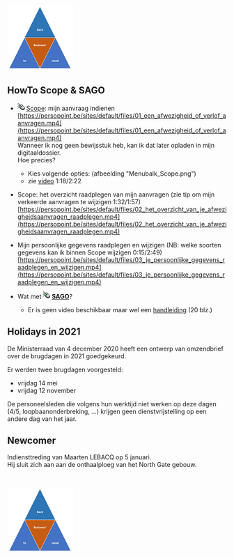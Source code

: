 <link rel="stylesheet" href="S2.css">
<link rel="stylesheet" href="foghorn2.css">

![](b2ub.png)

## HowTo Scope & SAGO

* ![](click.gif) [Scope](https://scope.belgium.be): mijn aanvraag indienen  
[https://persopoint.be/sites/default/files/01_een_afwezigheid_of_verlof_aanvragen.mp4](https://persopoint.be/sites/default/files/01_een_afwezigheid_of_verlof_aanvragen.mp4)  
Wanneer ik nog geen bewijsstuk heb, kan ik dat later opladen in mijn digitaaldossier.  
Hoe precies? 
    * Kies volgende opties: (afbeelding "Menubalk_Scope.png")
    * zie [video](https://persopoint.be/sites/default/files/04_je_digitaal_dossier_raadplegen.mp4) 1:18/2:22

* Scope: het overzicht raadplegen van mijn aanvragen (zie tip om mijn verkeerde aanvragen te wijzigen 1:32/1:57)  
[https://persopoint.be/sites/default/files/02_het_overzicht_van_je_afwezigheidsaanvragen_raadplegen.mp4](https://persopoint.be/sites/default/files/02_het_overzicht_van_je_afwezigheidsaanvragen_raadplegen.mp4)

* Mijn persoonlijke gegevens raadplegen en wijzigen (NB: welke soorten gegevens kan ik binnen Scope wijzigen 0:15/2:49)  
[https://persopoint.be/sites/default/files/03_je_persoonlijke_gegevens_raadplegen_en_wijzigen.mp4](https://persopoint.be/sites/default/files/03_je_persoonlijke_gegevens_raadplegen_en_wijzigen.mp4)


* Wat met ![](click.gif) [**SAGO**](https://Bosa.service-now.com/SAGO)?    
    * Er is geen video beschikbaar maar wel een [handleiding](https://persopoint.be/sites/default/files/publication/file/handleidingsagogebruiker2020nl.pdf) (20 blz.)

## Holidays in 2021

De Ministerraad van 4 december 2020 heeft een ontwerp van omzendbrief over de brugdagen in 2021 goedgekeurd.

Er werden twee brugdagen voorgesteld:
* vrijdag 14 mei 
* vrijdag 12 november

De personeelsleden die volgens hun werktijd niet werken op deze dagen (4/5, loopbaanonderbreking, …) krijgen geen dienstvrijstelling op een andere dag van het jaar.

## Newcomer

Indiensttreding van Maarten LEBACQ op 5 januari.  
Hij sluit zich aan aan de onthaalploeg van het North Gate gebouw.

&nbsp;

![](b2ub.png)

